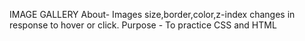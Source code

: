 IMAGE GALLERY 
About-
    Images size,border,color,z-index changes in response to hover or click.
Purpose -
    To practice CSS and HTML
